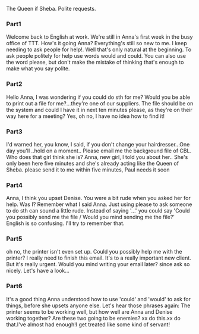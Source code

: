 The Queen if Sheba. Polite requests.

### Part1
Welcome back to English at work. We're still in Anna's first week in the busy office of TTT. How's it going Anna?
Everything's still so new to me. I keep needing to ask people for help!. Well that's only natural at the beginning. To ask people politely for help use words would and could. You can also use the word please, but don't make the mistake of thinking that's enough to make what you say polite.

### Part2
Hello Anna, I was wondering if you could do sth for me?
Would you be able to print out a file for me?...they're one of our suppliers.
The file should be on the system and could I have it in next ten minutes please, as they're on their way here for a meeting? 
Yes, oh no, I have no idea how to find it!

### Part3
I'd warned her, you know, I said, if you don't change your hairdresser...One day you'll
..hold on a moment..
Please email me the background file of CBL.
Who does that girl think she is? Anna, new girl, I told you about her..
She's only been here five minutes and she's already acting like the Queen of Sheba.
please send it to me within five minutes, Paul needs it soon

### Part4
Anna, I think you upset Denise. You were a bit rude when you asked her for help. Was I?
Remember what I said Anna. Just using please to ask someone to do sth can sound a little rude.
Instead of saying '...' you could say 'Could you possibly send me the file / Would you mind sending me the file?'
English is so confusing. I'll try to remember that.

### Part5
oh no, the printer isn't even set up.
Could you possibly help me with the printer?
I really need to finish this email. It's to a really important new client.
But it's really urgent. Would you mind writing your email later?
since ask so nicely. Let's have a look...

### Part6
It's a good thing Anna understood how to use 'could' and 'would' to ask for things, before she upsets anyone else. Let's hear those phrases again:
The printer seems to be working well, but how well are Anna and Denise working together? Are these two going to be enemies?
xx do this.xx do that.I've almost had enough!I get treated like some kind of servant!
